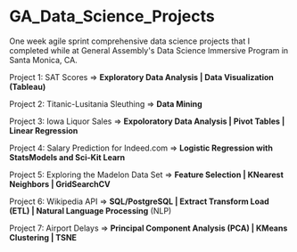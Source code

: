# GA_Data_Science_Projects
One week agile sprint comprehensive data science projects that I completed while at General Assembly's Data Science Immersive Program in Santa Monica, CA. 

Project 1: SAT Scores                             =>       **Exploratory Data Analysis | Data Visualization (Tableau)**

Project 2: Titanic-Lusitania Sleuthing            =>       **Data Mining**

Project 3: Iowa Liquor Sales                      =>       **Expoloratory Data Analysis | Pivot Tables | Linear Regression**

Project 4: Salary Prediction for Indeed.com       =>       **Logistic Regression with StatsModels and Sci-Kit Learn**

Project 5: Exploring the Madelon Data Set         =>       **Feature Selection | KNearest Neighbors | GridSearchCV**

Project 6: Wikipedia API                          =>       **SQL/PostgreSQL | Extract Transform Load (ETL) | Natural Language Processing** (NLP)

Project 7: Airport Delays                         =>       **Principal Component Analysis (PCA) | KMeans Clustering | TSNE** 

